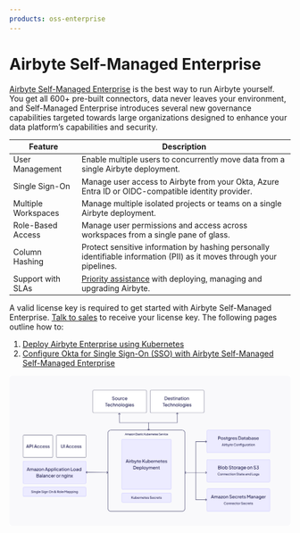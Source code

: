 ```yaml
---
products: oss-enterprise
---
```


# Airbyte Self-Managed Enterprise

[Airbyte Self-Managed Enterprise](https://airbyte.com/product/airbyte-enterprise) is the best way to run Airbyte yourself. You get all 600+ pre-built connectors, data never leaves your environment, and Self-Managed Enterprise introduces several new governance capabilities targeted towards large organizations designed to enhance your data platform’s capabilities and security.

| Feature             | Description                                                                                                                                                             |
| ------------------- | ----------------------------------------------------------------------------------------------------------------------------------------------------------------------- |
| User Management     | Enable multiple users to concurrently move data from a single Airbyte deployment.                                                                                       |
| Single Sign-On      | Manage user access to Airbyte from your Okta, Azure Entra ID or OIDC-compatible identity provider.                                                                      |
| Multiple Workspaces | Manage multiple isolated projects or teams on a single Airbyte deployment.                                                                                              |
| Role-Based Access   | Manage user permissions and access across workspaces from a single pane of glass.                                                                                       |
| Column Hashing      | Protect sensitive information by hashing personally identifiable information (PII) as it moves through your pipelines.                                                  |
| Support with SLAs   | [Priority assistance](https://docs.airbyte.com/operator-guides/contact-support/#airbyte-enterprise-self-hosted-support) with deploying, managing and upgrading Airbyte. |

A valid license key is required to get started with Airbyte Self-Managed Enterprise. [Talk to sales](https://airbyte.com/company/talk-to-sales) to receive your license key. The following pages outline how to:

1. [Deploy Airbyte Enterprise using Kubernetes](./implementation-guide.md)
2. [Configure Okta for Single Sign-On (SSO) with Airbyte Self-Managed Self-Managed Enterprise](/platform/access-management/sso)

![AWS Architecture Diagram](./assets/self-managed-enterprise-aws.png)
